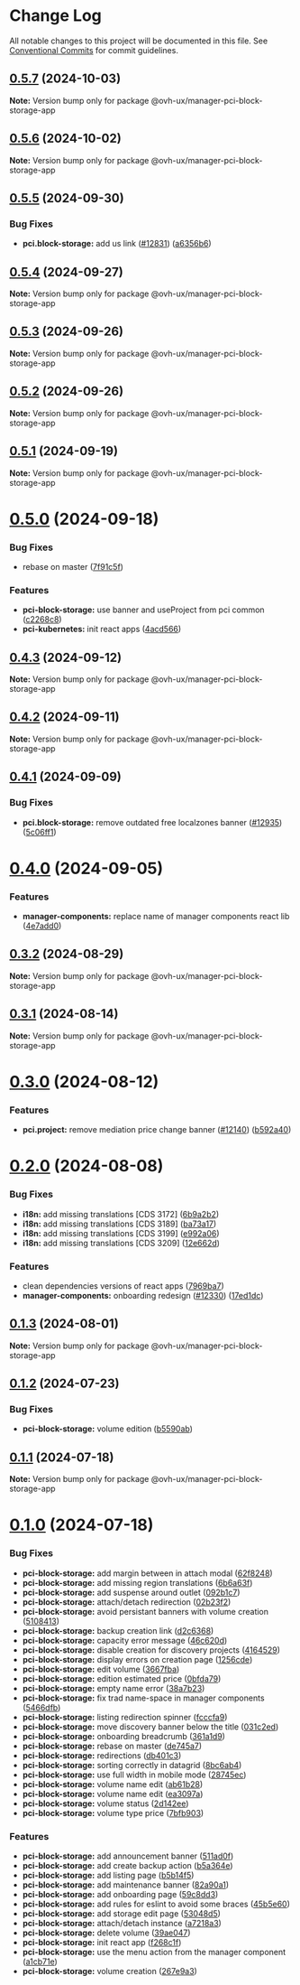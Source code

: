 # Change Log

All notable changes to this project will be documented in this file.
See [Conventional Commits](https://conventionalcommits.org) for commit guidelines.

## [0.5.7](https://github.com/ovh/manager/compare/@ovh-ux/manager-pci-block-storage-app@0.5.6...@ovh-ux/manager-pci-block-storage-app@0.5.7) (2024-10-03)

**Note:** Version bump only for package @ovh-ux/manager-pci-block-storage-app





## [0.5.6](https://github.com/ovh/manager/compare/@ovh-ux/manager-pci-block-storage-app@0.5.5...@ovh-ux/manager-pci-block-storage-app@0.5.6) (2024-10-02)

**Note:** Version bump only for package @ovh-ux/manager-pci-block-storage-app





## [0.5.5](https://github.com/ovh/manager/compare/@ovh-ux/manager-pci-block-storage-app@0.5.4...@ovh-ux/manager-pci-block-storage-app@0.5.5) (2024-09-30)


### Bug Fixes

* **pci.block-storage:** add us link ([#12831](https://github.com/ovh/manager/issues/12831)) ([a6356b6](https://github.com/ovh/manager/commit/a6356b6b0d345fb9b4e850913b278e89fb17713e))





## [0.5.4](https://github.com/ovh/manager/compare/@ovh-ux/manager-pci-block-storage-app@0.5.3...@ovh-ux/manager-pci-block-storage-app@0.5.4) (2024-09-27)

**Note:** Version bump only for package @ovh-ux/manager-pci-block-storage-app





## [0.5.3](https://github.com/ovh/manager/compare/@ovh-ux/manager-pci-block-storage-app@0.5.2...@ovh-ux/manager-pci-block-storage-app@0.5.3) (2024-09-26)

**Note:** Version bump only for package @ovh-ux/manager-pci-block-storage-app





## [0.5.2](https://github.com/ovh/manager/compare/@ovh-ux/manager-pci-block-storage-app@0.5.1...@ovh-ux/manager-pci-block-storage-app@0.5.2) (2024-09-26)

**Note:** Version bump only for package @ovh-ux/manager-pci-block-storage-app





## [0.5.1](https://github.com/ovh/manager/compare/@ovh-ux/manager-pci-block-storage-app@0.5.0...@ovh-ux/manager-pci-block-storage-app@0.5.1) (2024-09-19)

**Note:** Version bump only for package @ovh-ux/manager-pci-block-storage-app





# [0.5.0](https://github.com/ovh/manager/compare/@ovh-ux/manager-pci-block-storage-app@0.4.3...@ovh-ux/manager-pci-block-storage-app@0.5.0) (2024-09-18)


### Bug Fixes

* rebase on master ([7f91c5f](https://github.com/ovh/manager/commit/7f91c5f361ff451cbe939760b85016870ded0c9c))


### Features

* **pci-block-storage:** use banner and useProject from pci common ([c2268c8](https://github.com/ovh/manager/commit/c2268c8bc841e9c2f812de2167c21b3ed9cc5177))
* **pci-kubernetes:** init react apps ([4acd566](https://github.com/ovh/manager/commit/4acd566cd2e1b62fcf90658e18b27135ffaad067))





## [0.4.3](https://github.com/ovh/manager/compare/@ovh-ux/manager-pci-block-storage-app@0.4.2...@ovh-ux/manager-pci-block-storage-app@0.4.3) (2024-09-12)

**Note:** Version bump only for package @ovh-ux/manager-pci-block-storage-app





## [0.4.2](https://github.com/ovh/manager/compare/@ovh-ux/manager-pci-block-storage-app@0.4.1...@ovh-ux/manager-pci-block-storage-app@0.4.2) (2024-09-11)

**Note:** Version bump only for package @ovh-ux/manager-pci-block-storage-app





## [0.4.1](https://github.com/ovh/manager/compare/@ovh-ux/manager-pci-block-storage-app@0.4.0...@ovh-ux/manager-pci-block-storage-app@0.4.1) (2024-09-09)


### Bug Fixes

* **pci.block-storage:** remove outdated free localzones banner ([#12935](https://github.com/ovh/manager/issues/12935)) ([5c06ff1](https://github.com/ovh/manager/commit/5c06ff11ad7e00fb6be4e0b2e84b946e822e7f41))





# [0.4.0](https://github.com/ovh/manager/compare/@ovh-ux/manager-pci-block-storage-app@0.3.2...@ovh-ux/manager-pci-block-storage-app@0.4.0) (2024-09-05)


### Features

* **manager-components:** replace name of manager components react lib ([4e7add0](https://github.com/ovh/manager/commit/4e7add042f939f34ad7f969be1253b76133495e0))





## [0.3.2](https://github.com/ovh/manager/compare/@ovh-ux/manager-pci-block-storage-app@0.3.1...@ovh-ux/manager-pci-block-storage-app@0.3.2) (2024-08-29)

**Note:** Version bump only for package @ovh-ux/manager-pci-block-storage-app





## [0.3.1](https://github.com/ovh/manager/compare/@ovh-ux/manager-pci-block-storage-app@0.3.0...@ovh-ux/manager-pci-block-storage-app@0.3.1) (2024-08-14)

**Note:** Version bump only for package @ovh-ux/manager-pci-block-storage-app





# [0.3.0](https://github.com/ovh/manager/compare/@ovh-ux/manager-pci-block-storage-app@0.2.0...@ovh-ux/manager-pci-block-storage-app@0.3.0) (2024-08-12)


### Features

* **pci.project:** remove mediation price change banner ([#12140](https://github.com/ovh/manager/issues/12140)) ([b592a40](https://github.com/ovh/manager/commit/b592a40a7d27d0332180ab68aba23043a1fe0805))





# [0.2.0](https://github.com/ovh/manager/compare/@ovh-ux/manager-pci-block-storage-app@0.1.3...@ovh-ux/manager-pci-block-storage-app@0.2.0) (2024-08-08)


### Bug Fixes

* **i18n:** add missing translations [CDS 3172] ([6b9a2b2](https://github.com/ovh/manager/commit/6b9a2b26a72d6316d49f4a29edc93f557dc8b6d6))
* **i18n:** add missing translations [CDS 3189] ([ba73a17](https://github.com/ovh/manager/commit/ba73a17c03a04db70aad532fab42b31c1367dd03))
* **i18n:** add missing translations [CDS 3199] ([e992a06](https://github.com/ovh/manager/commit/e992a060d76739fe2a98b49772d4da5b77f15277))
* **i18n:** add missing translations [CDS 3209] ([12e662d](https://github.com/ovh/manager/commit/12e662de397e753719573add17acbd94fcadb33f))


### Features

* clean dependencies versions of react apps ([7969ba7](https://github.com/ovh/manager/commit/7969ba70f9e03033271a48a5bd0021484ea36263))
* **manager-components:** onboarding redesign ([#12330](https://github.com/ovh/manager/issues/12330)) ([17ed1dc](https://github.com/ovh/manager/commit/17ed1dc4c1b407d3140a9ef485e0fcadc583c789))





## [0.1.3](https://github.com/ovh/manager/compare/@ovh-ux/manager-pci-block-storage-app@0.1.2...@ovh-ux/manager-pci-block-storage-app@0.1.3) (2024-08-01)

**Note:** Version bump only for package @ovh-ux/manager-pci-block-storage-app





## [0.1.2](https://github.com/ovh/manager/compare/@ovh-ux/manager-pci-block-storage-app@0.1.1...@ovh-ux/manager-pci-block-storage-app@0.1.2) (2024-07-23)


### Bug Fixes

* **pci-block-storage:** volume edition ([b5590ab](https://github.com/ovh/manager/commit/b5590abb8e3cf7c80b12baf0bca4133196e83b10))





## [0.1.1](https://github.com/ovh/manager/compare/@ovh-ux/manager-pci-block-storage-app@0.1.0...@ovh-ux/manager-pci-block-storage-app@0.1.1) (2024-07-18)

**Note:** Version bump only for package @ovh-ux/manager-pci-block-storage-app





# [0.1.0](https://github.com/ovh/manager/compare/@ovh-ux/manager-pci-block-storage-app@0.0.0...@ovh-ux/manager-pci-block-storage-app@0.1.0) (2024-07-18)


### Bug Fixes

* **pci-block-storage:** add margin between in attach modal ([62f8248](https://github.com/ovh/manager/commit/62f824860a413391f2cf4c2e563417856b587341))
* **pci-block-storage:** add missing region translations ([6b6a63f](https://github.com/ovh/manager/commit/6b6a63f7c3f88a1a9729840f0797e81ff05fa826))
* **pci-block-storage:** add suspense around outlet ([092b1c7](https://github.com/ovh/manager/commit/092b1c7e41eb9109a5ef2c88ccde10255bdd2a02))
* **pci-block-storage:** attach/detach redirection ([02b23f2](https://github.com/ovh/manager/commit/02b23f2306fce7654ee0df9a6f14c4bfd748fc8e))
* **pci-block-storage:** avoid persistant banners with volume creation ([5108413](https://github.com/ovh/manager/commit/5108413fecb69f58fb01a342dff470b357d4a974))
* **pci-block-storage:** backup creation link ([d2c6368](https://github.com/ovh/manager/commit/d2c6368e885ba1339d12c69acf3821091a899653))
* **pci-block-storage:** capacity error message ([46c620d](https://github.com/ovh/manager/commit/46c620d54b3e00a8c9501063a6009ac27e9af0dd))
* **pci-block-storage:** disable creation for discovery projects ([4164529](https://github.com/ovh/manager/commit/416452915b266fc58c8ca1bd797c28b3c01c9320))
* **pci-block-storage:** display errors on creation page ([1256cde](https://github.com/ovh/manager/commit/1256cde998cf63e1a71364ee1472a9905f9ea5e7))
* **pci-block-storage:** edit volume ([3667fba](https://github.com/ovh/manager/commit/3667fba06300db714c300fef61edf76fea1e2342))
* **pci-block-storage:** edition estimated price ([0bfda79](https://github.com/ovh/manager/commit/0bfda79c6edd01acf09f5a14ee1789ef830d86ae))
* **pci-block-storage:** empty name error ([38a7b23](https://github.com/ovh/manager/commit/38a7b23827e5aedb2f469533db418f816085738e))
* **pci-block-storage:** fix trad name-space in manager components ([5466dfb](https://github.com/ovh/manager/commit/5466dfbd03ce56f5908c089c60473f2b1d4e6598))
* **pci-block-storage:** listing redirection spinner ([fcccfa9](https://github.com/ovh/manager/commit/fcccfa9d14ba66ba51e18e6826333dd7602af3a0))
* **pci-block-storage:** move discovery banner below the title ([031c2ed](https://github.com/ovh/manager/commit/031c2ed1f402f1e76f01342fafe9d190db09222a))
* **pci-block-storage:** onboarding breadcrumb ([361a1d9](https://github.com/ovh/manager/commit/361a1d9bad13e7066635a7daee2cd6972aa61099))
* **pci-block-storage:** rebase on master ([de745a7](https://github.com/ovh/manager/commit/de745a7985ede967b19ff83891eb0e683a99e114))
* **pci-block-storage:** redirections ([db401c3](https://github.com/ovh/manager/commit/db401c3b7d42d95233f4c1742b1a60b955741228))
* **pci-block-storage:** sorting correctly in datagrid ([8bc6ab4](https://github.com/ovh/manager/commit/8bc6ab4f47ba31f5d2a26e0780731a96a08e69f0))
* **pci-block-storage:** use full width in mobile mode ([28745ec](https://github.com/ovh/manager/commit/28745ecc0c280e7bdbf88449c7247a8c5738c4f7))
* **pci-block-storage:** volume name edit ([ab61b28](https://github.com/ovh/manager/commit/ab61b28d207b381b70ed3e077997d32d89aa88eb))
* **pci-block-storage:** volume name edit ([ea3097a](https://github.com/ovh/manager/commit/ea3097a750c2e34dfefa9c9c02f7c369166ad1db))
* **pci-block-storage:** volume status ([2d142ee](https://github.com/ovh/manager/commit/2d142ee61c339adedc6000ecfde019ebbdd4d52c))
* **pci-block-storage:** volume type price ([7bfb903](https://github.com/ovh/manager/commit/7bfb903ae51857448b5936571e93cf2abd71c79e))


### Features

* **pci-block-storage:** add announcement banner ([511ad0f](https://github.com/ovh/manager/commit/511ad0f2a7a911d45dddc95990742450f4bed029))
* **pci-block-storage:** add create backup action ([b5a364e](https://github.com/ovh/manager/commit/b5a364e0d2c255a94498331037c29188de9dfeea))
* **pci-block-storage:** add listing page ([b5b14f5](https://github.com/ovh/manager/commit/b5b14f5919b38ec09ef0c132f16613350be103b3))
* **pci-block-storage:** add maintenance banner ([82a90a1](https://github.com/ovh/manager/commit/82a90a1644a6eec888c3e45df5176fa68f83f284))
* **pci-block-storage:** add onboarding page ([59c8dd3](https://github.com/ovh/manager/commit/59c8dd37616b7db842fb9b81c668e7c77bac091d))
* **pci-block-storage:** add rules for eslint to avoid some braces ([45b5e60](https://github.com/ovh/manager/commit/45b5e60c4c2366904d50f0afad262f7354917721))
* **pci-block-storage:** add storage edit page ([53048d5](https://github.com/ovh/manager/commit/53048d5f3d4a92a885ec5c57280ba891bb604982))
* **pci-block-storage:** attach/detach instance ([a7218a3](https://github.com/ovh/manager/commit/a7218a3139e26fa1e743b397c38326bbe26839ba))
* **pci-block-storage:** delete volume ([39ae047](https://github.com/ovh/manager/commit/39ae047e80663e7bc03c6fb054b32c3e0cc0dae0))
* **pci-block-storage:** init react app ([f268c1f](https://github.com/ovh/manager/commit/f268c1fe7624564563f82fb68c374e146fb1627b))
* **pci-block-storage:** use the menu action from the manager component ([a1cb71e](https://github.com/ovh/manager/commit/a1cb71e6687df1a0d517347d63f2347452ccd00c))
* **pci-block-storage:** volume creation ([267e9a3](https://github.com/ovh/manager/commit/267e9a34980eb0f2989326f2a466775289682b27))
